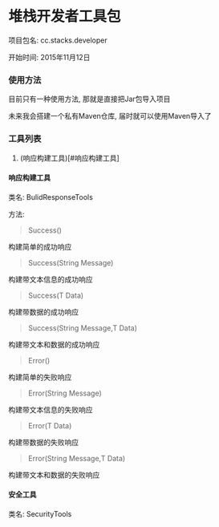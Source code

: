 # 堆栈开发者工具包

项目包名: cc.stacks.developer

开始时间: 2015年11月12日

### 使用方法

目前只有一种使用方法, 那就是直接把Jar包导入项目

未来我会搭建一个私有Maven仓库, 届时就可以使用Maven导入了

### 工具列表

1. (响应构建工具)[#响应构建工具]

#### 响应构建工具

类名: BulidResponseTools

方法:

> Success()

构建简单的成功响应

> Success(String Message)

构建带文本信息的成功响应

> Success(T Data)

构建带数据的成功响应

> Success(String Message,T Data)

构建带文本和数据的成功响应

> Error()

构建简单的失败响应

> Error(String Message)

构建带文本信息的失败响应

> Error(T Data)

构建带数据的失败响应

> Error(String Message,T Data)

构建带文本和数据的失败响应

#### 安全工具

类名: SecurityTools